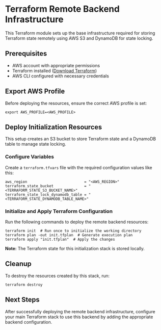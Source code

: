 # Terraform Remote Backend Infrastructure

This Terraform module sets up the base infrastructure required for storing Terraform state remotely using AWS S3 and DynamoDB for state locking.

## Prerequisites

- AWS account with appropriate permissions
- Terraform installed ([Download Terraform](https://www.terraform.io/downloads))
- AWS CLI configured with necessary credentials

## Export AWS Profile

Before deploying the resources, ensure the correct AWS profile is set:

```shell
export AWS_PROFILE=<AWS_PROFILE>
```

## Deploy Initialization Resources

This setup creates an S3 bucket to store Terraform state and a DynamoDB table to manage state locking.

### Configure Variables

Create a `terraform.tfvars` file with the required configuration values like this:

```hcl
aws_region                          = "<AWS_REGION>"
terraform_state_bucket              = "<TERRAFORM_STATE_S3_BUCKET_NAME>"
terraform_state_lock_dynamodb_table = "<TERRAFORM_STATE_DYNAMODB_TABLE_NAME>"
```

### Initialize and Apply Terraform Configuration

Run the following commands to deploy the remote backend resources:

```shell
terraform init  # Run once to initialize the working directory
terraform plan -out init.tfplan  # Generate execution plan
terraform apply "init.tfplan"  # Apply the changes
```

**Note:** The Terraform state for this initialization stack is stored locally.

## Cleanup

To destroy the resources created by this stack, run:

```shell
terraform destroy
```

## Next Steps

After successfully deploying the remote backend infrastructure, configure your main Terraform stack to use this backend by adding the appropriate backend configuration.
